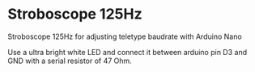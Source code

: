 # Stroboscope 125Hz

Stroboscope 125Hz for adjusting teletype baudrate with Arduino Nano

Use a ultra bright white LED and connect it between arduino pin D3 and GND with a serial resistor of 47 Ohm. 